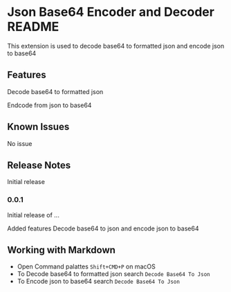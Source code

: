 # Json Base64 Encoder and Decoder README

This extension is used to decode base64 to formatted json and encode json to base64

## Features

Decode base64 to formatted json

Endcode from json to base64

## Known Issues

No issue

## Release Notes

Initial release

### 0.0.1

Initial release of ...

Added features Decode base64 to json and encode json to base64

## Working with Markdown
* Open Command palattes `Shift+CMD+P` on macOS
* To Decode base64 to formatted json search  `Decode Base64 To Json`
* To Encode json to base64 search  `Decode Base64 To Json`